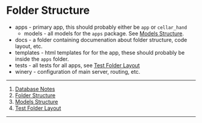 # Folder Structure

- apps - primary app, this should probably either be `app` or `cellar_hand`
   - models - all models for the `apps` package. See [Models Structure](docs/Models%20Structure.md).
- docs - a folder containing documenation about folder structure, code layout, etc.
- templates - html templates for for the app, these should probably be inside the `apps` folder.
- tests - all tests for all apps, see [Test Folder Layout](docs/Test%20Folder%20Layout.md)
- winery - configuration of main server, routing, etc.

---
1. [Database Notes](Database%20Notes.md)
1. [Folder Structure](Folder%20Structure.md)
2. [Models Structure](Models%20Structure.md)
3. [Test Folder Layout](Test%20Folder%20Layout.md)
---
